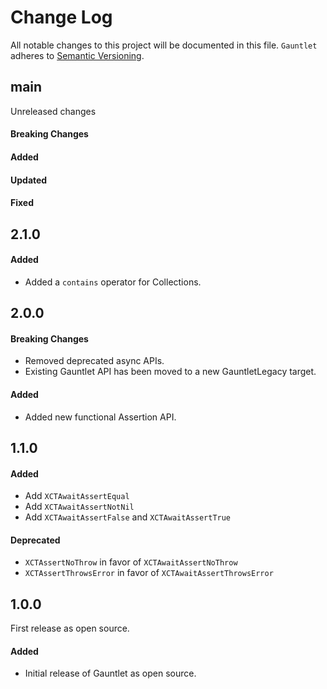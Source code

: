 # Change Log

All notable changes to this project will be documented in this file.
`Gauntlet` adheres to [Semantic Versioning](https://semver.org/).

## main

Unreleased changes

#### Breaking Changes

#### Added

#### Updated

#### Fixed

## 2.1.0

#### Added
- Added a `contains` operator for Collections.

## 2.0.0

#### Breaking Changes
- Removed deprecated async APIs.
- Existing Gauntlet API has been moved to a new GauntletLegacy target.

#### Added
- Added new functional Assertion API.

## 1.1.0

#### Added
- Add `XCTAwaitAssertEqual`
- Add `XCTAwaitAssertNotNil`
- Add `XCTAwaitAssertFalse` and `XCTAwaitAssertTrue`

#### Deprecated
- `XCTAssertNoThrow` in favor of `XCTAwaitAssertNoThrow`
- `XCTAssertThrowsError` in favor of `XCTAwaitAssertThrowsError`

## 1.0.0

First release as open source.

#### Added

- Initial release of Gauntlet as open source.

